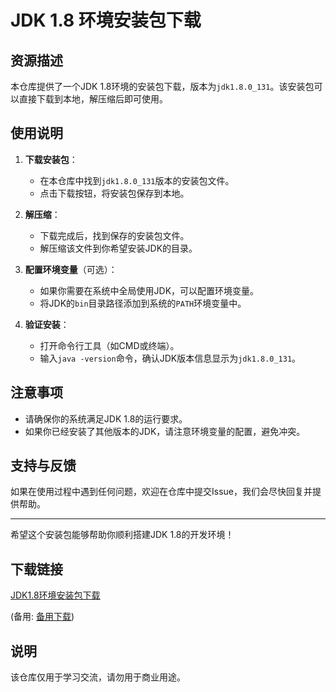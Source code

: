 # JDK 1.8 环境安装包下载

## 资源描述

本仓库提供了一个JDK 1.8环境的安装包下载，版本为`jdk1.8.0_131`。该安装包可以直接下载到本地，解压缩后即可使用。

## 使用说明

1. **下载安装包**：
   - 在本仓库中找到`jdk1.8.0_131`版本的安装包文件。
   - 点击下载按钮，将安装包保存到本地。

2. **解压缩**：
   - 下载完成后，找到保存的安装包文件。
   - 解压缩该文件到你希望安装JDK的目录。

3. **配置环境变量**（可选）：
   - 如果你需要在系统中全局使用JDK，可以配置环境变量。
   - 将JDK的`bin`目录路径添加到系统的`PATH`环境变量中。

4. **验证安装**：
   - 打开命令行工具（如CMD或终端）。
   - 输入`java -version`命令，确认JDK版本信息显示为`jdk1.8.0_131`。

## 注意事项

- 请确保你的系统满足JDK 1.8的运行要求。
- 如果你已经安装了其他版本的JDK，请注意环境变量的配置，避免冲突。

## 支持与反馈

如果在使用过程中遇到任何问题，欢迎在仓库中提交Issue，我们会尽快回复并提供帮助。

---

希望这个安装包能够帮助你顺利搭建JDK 1.8的开发环境！

## 下载链接
[JDK1.8环境安装包下载](https://pan.quark.cn/s/29279ff41feb) 

(备用: [备用下载](https://pan.baidu.com/s/1WcJZ764Do9K8LOBj7nPWXA?pwd=1234))

## 说明

该仓库仅用于学习交流，请勿用于商业用途。
